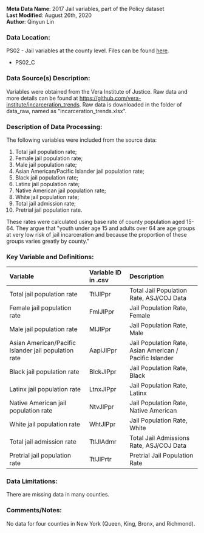 **Meta Data Name**: 2017 Jail variables, part of the Policy dataset  
**Last Modified**: August 26th, 2020  
**Author**: Qinyun Lin  

### Data Location: 
PS02 - Jail variables at the county level. Files can be found [here](https://github.com/GeoDaCenter/opioid-policy-scan/tree/master/Policy_Scan/data_final).
* PS02_C  

### Data Source(s) Description:  
Variables were obtained from the Vera Institute of Justice. Raw data and more details can be found at https://github.com/vera-institute/incarceration_trends. Raw data is downloaded in the folder of data_raw, named as "incarceration_trends.xlsx". 


### Description of Data Processing: 
The following variables were included from the source data:
1. Total jail population rate;
2. Female jail population rate;
3. Male jail population rate; 
4. Asian American/Pacific Islander jail population rate;
5. Black jail population rate;
6. Latinx jail population rate; 
7. Native American jail population rate;
8. White jail population rate;
9. Total jail admission rate;
10. Pretrial jail population rate. 
 
These rates were calculated using base rate of county population aged 15-64. They argue that "youth under age 15 and adults over 64 are age groups at very low risk of jail incarceration and because the proportion of these groups varies greatly by county." 

### Key Variable and Definitions:
| Variable | Variable ID in .csv | Description |
|:---------|:--------------------|:------------|
| Total jail population rate | TtlJlPpr | Total Jail Population Rate, ASJ/COJ Data |
| Female jail population rate | FmlJlPpr | Jail Population Rate, Female |
| Male jail population rate | MlJlPpr | Jail Population Rate, Male |
| Asian American/Pacific Islander jail population rate | AapiJlPpr | Jail Population Rate, Asian American / Pacific Islander |
| Black jail population rate | BlckJlPpr | Jail Population Rate, Black |
| Latinx jail population rate | LtnxJlPpr | Jail Population Rate, Latinx |
| Native American jail population rate | NtvJlPpr | Jail Population Rate, Native American |
| White jail population rate | WhtJlPpr | Jail Population Rate, White |
| Total jail admission rate | TtlJlAdmr | Total Jail Admissions Rate, ASJ/COJ Data |
| Pretrial jail population rate | TtlJlPrtr | Pretrial Jail Population Rate |

### Data Limitations:
There are missing data in many counties. 

### Comments/Notes:
No data for four counties in New York (Queen, King, Bronx, and Richmond). 

